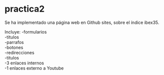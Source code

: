 # practica2
Se ha implementado una página web en Github sites,
sobre el índice ibex35.

Incluye:
-formularios <br>
-titulos<br>
-parrafos<br>
-botones<br>
-redirecciones<br>
-titulos<br>
-3 enlaces internos<br>
-1 enlaces externo a Youtube<br>



